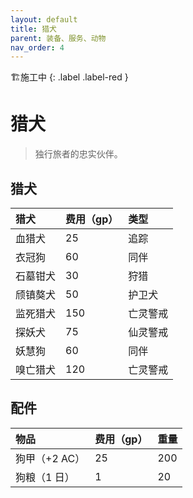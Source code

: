 ```yaml
---
layout: default
title: 猎犬
parent: 装备、服务、动物
nav_order: 4
---
```


🏗️施工中
{: .label .label-red }

# 猎犬

> 独行旅者的忠实伙伴。

## 猎犬

| 猎犬 | 费用（gp） | 类型 |
| :--------------- | :-------- | :---------- |
| 血猎犬 | 25 | 追踪 |
| 衣冠狗 | 60 | 同伴 |
| 石墓钳犬 | 30 | 狩猎 |
| 颀镇獒犬 | 50 | 护卫犬 |
| 监死猎犬 | 150 | 亡灵警戒 |
| 探妖犬 | 75 | 仙灵警戒 |
| 妖慧狗 | 60 | 同伴 |
| 嗅亡猎犬 | 120 | 亡灵警戒 |

## 配件

| 物品 | 费用（gp） | 重量 |
| :----------------- | :-------- | :----- |
| 狗甲（+2 AC） | 25 | 200 |
| 狗粮（1 日） | 1 | 20 |
